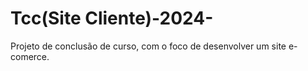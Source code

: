 # Tcc(Site Cliente)-2024-
Projeto de conclusão de curso, com o foco de desenvolver um site e-comerce.
